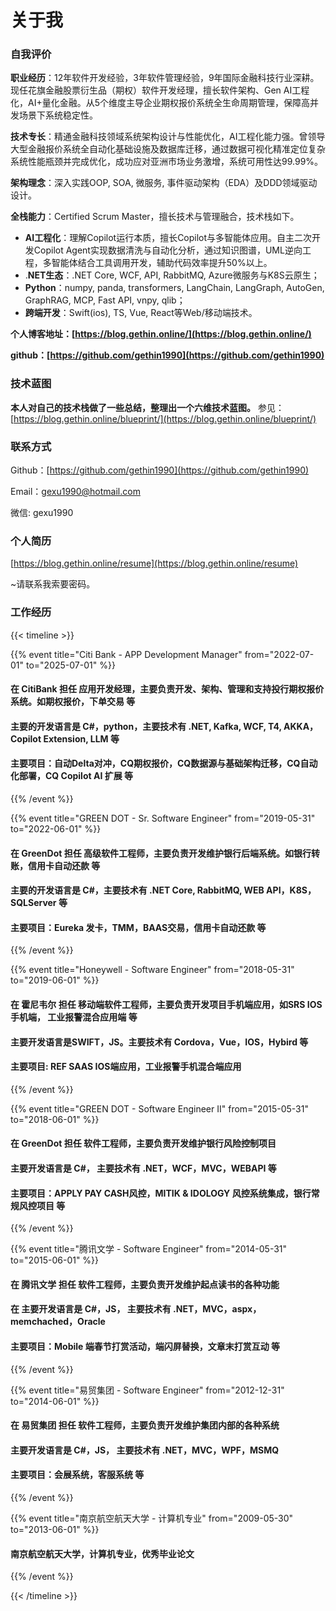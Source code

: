 # 关于我

### 自我评价

**职业经历**：12年软件开发经验，3年软件管理经验，9年国际金融科技行业深耕。现任花旗金融股票衍生品（期权）软件开发经理，擅长软件架构、Gen AI工程化，AI+量化金融。从5个维度主导企业期权报价系统全生命周期管理，保障高并发场景下系统稳定性。

**技术专长**：精通金融科技领域系统架构设计与性能优化，AI工程化能力强。曾领导大型金融报价系统全自动化基础设施及数据库迁移，通过数据可视化精准定位复杂系统性能瓶颈并完成优化，成功应对亚洲市场业务激增，系统可用性达99.99%。

**架构理念**：深入实践OOP, SOA, 微服务, 事件驱动架构（EDA）及DDD领域驱动设计。

**全栈能力**：Certified Scrum Master，擅长技术与管理融合，技术栈如下。

- **AI工程化**：理解Copilot运行本质，擅长Copilot与多智能体应用。自主二次开发Copilot Agent实现数据清洗与自动化分析，通过知识图谱，UML逆向工程，多智能体结合工具调用开发，辅助代码效率提升50%以上。
- .**NET生态**：.NET Core, WCF, API, RabbitMQ, Azure微服务与K8S云原生；
- **Python**：numpy, panda, transformers, LangChain, LangGraph, AutoGen, GraphRAG, MCP, Fast API, vnpy, qlib；
- **跨端开发**：Swift(ios), TS, Vue, React等Web/移动端技术。

**个人博客地址：[https://blog.gethin.online/](https://blog.gethin.online/)**

**github：[https://github.com/gethin1990](https://github.com/gethin1990)**

### 技术蓝图

**本人对自己的技术栈做了一些总结，整理出一个六维技术蓝图。**
参见： [https://blog.gethin.online/blueprint/](https://blog.gethin.online/blueprint/)

### 联系方式

Github：[https://github.com/gethin1990](https://github.com/gethin1990)

Email：[gexu1990@hotmail.com](mailto:gexu1990@hotmail.com)

微信: gexu1990

### 个人简历

[https://blog.gethin.online/resume](https://blog.gethin.online/resume)

~请联系我索要密码。

### 工作经历

{{< timeline >}}

{{% event title="Citi Bank - APP Development Manager" from="2022-07-01" to="2025-07-01" %}}

#### 在 CitiBank 担任 应用开发经理，主要负责开发、架构、管理和支持投行期权报价系统。如期权报价，下单交易 等

#### 主要的开发语言是 C#，python，主要技术有 .NET, Kafka, WCF, T4, AKKA，Copilot Extension, LLM 等

#### 主要项目：自动Delta对冲，CQ期权报价，CQ数据源与基础架构迁移，CQ自动化部署，CQ Copilot AI 扩展 等

{{% /event %}}

{{% event title="GREEN DOT - Sr. Software Engineer" from="2019-05-31" to="2022-06-01" %}}

#### 在 GreenDot 担任 高级软件工程师，主要负责开发维护银行后端系统。如银行转账，信用卡自动还款 等

#### 主要的开发语言是 C#，主要技术有 .NET Core, RabbitMQ, WEB API，K8S，SQLServer 等

#### 主要项目：Eureka 发卡，TMM，BAAS交易，信用卡自动还款 等

{{% /event %}}

{{% event title="Honeywell - Software Engineer" from="2018-05-31" to="2019-06-01" %}}

#### 在 霍尼韦尔 担任 移动端软件工程师，主要负责开发项目手机端应用，如SRS IOS手机端， 工业报警混合应用端 等

#### 主要开发语言是SWIFT，JS。主要技术有 Cordova，Vue，IOS，Hybird 等

#### 主要项目: REF SAAS IOS端应用，工业报警手机混合端应用

{{% /event %}}

{{% event title="GREEN DOT - Software Engineer II" from="2015-05-31" to="2018-06-01" %}}

#### 在 GreenDot 担任 软件工程师，主要负责开发维护银行风险控制项目

#### 主要开发语言是 C#， 主要技术有 .NET，WCF，MVC，WEBAPI 等

#### 主要项目：APPLY PAY CASH风控，MITIK & IDOLOGY 风控系统集成，银行常规风控项目 等

{{% /event %}}

{{% event title="腾讯文学 - Software Engineer" from="2014-05-31" to="2015-06-01" %}}

#### 在 腾讯文学 担任 软件工程师，主要负责开发维护起点读书的各种功能

#### 在 主要开发语言是 C#，JS， 主要技术有 .NET，MVC，aspx，memchached，Oracle

#### 主要项目：Mobile 端春节打赏活动，端闪屏替换，文章末打赏互动 等

{{% /event %}}

{{% event title="易贸集团 - Software Engineer" from="2012-12-31" to="2014-06-01" %}}

#### 在 易贸集团 担任 软件工程师，主要负责开发维护集团内部的各种系统

#### 主要开发语言是 C#，JS， 主要技术有 .NET，MVC，WPF，MSMQ

#### 主要项目：会展系统，客服系统 等

{{% /event %}}

{{% event title="南京航空航天大学 - 计算机专业" from="2009-05-30" to="2013-06-01" %}}

#### 南京航空航天大学，计算机专业，优秀毕业论文

{{% /event %}}

{{< /timeline >}}

